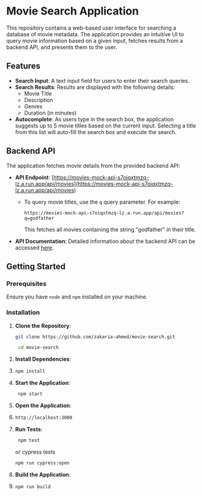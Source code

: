 # Movie Search Application

This repository contains a web-based user interface for searching a database of movie metadata. The application provides an intuitive UI to query movie information based on a given input, fetches results from a backend API, and presents them to the user.

## Features

- **Search Input**: A text input field for users to enter their search queries.
- **Search Results**: Results are displayed with the following details:
  - Movie Title
  - Description
  - Genres
  - Duration (in minutes)
- **Autocomplete**: As users type in the search box, the application suggests up to 5 movie titles based on the current input. Selecting a title from this list will auto-fill the search box and execute the search.

## Backend API

The application fetches movie details from the provided backend API:

- **API Endpoint**: [https://movies-mock-api-s7oiqxtmzq-lz.a.run.app/api/movies](https://movies-mock-api-s7oiqxtmzq-lz.a.run.app/api/movies)

  - To query movie titles, use the `q` query parameter. For example:

    ```
    https://movies-mock-api-s7oiqxtmzq-lz.a.run.app/api/movies?q=godfather
    ```

    This fetches all movies containing the string "godfather" in their title.

- **API Documentation**: Detailed information about the backend API can be accessed [here](https://movies-mock-api-s7oiqxtmzq-lz.a.run.app).

## Getting Started

### Prerequisites

Ensure you have `node` and `npm` installed on your machine.

### Installation

1. **Clone the Repository**:

   ```bash
   git clone https://github.com/zakaria-ahmed/movie-search.git

    cd movie-search
    ```

2. **Install Dependencies**:

3. ```bash
   npm install
   ```

4. **Start the Application**:

   ```bash
    npm start
    ```

5. **Open the Application**:

6. ```bash
   http://localhost:3000
   ```

7. **Run Tests**:

   ```bash
    npm test
    ```

    or cypress tests

    ```bash
    npm run cypress:open
    ```

8. **Build the Application**:

9. ```bash
   npm run build
   ```

